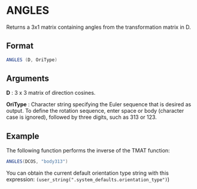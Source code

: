 # ANGLES

Returns a 3x1 matrix containing angles from the transformation matrix in D. 

## Format 
```java
ANGLES (D, OriType) 
```
## Arguments 

 



**D**
: 3 x 3 matrix of direction cosines. 


**OriType** 
: Character string specifying the Euler sequence that is desired as output. To define the rotation sequence, enter space or body (character case is ignored), followed by three digits, such as 313 or 123.  


## Example 

The following function performs the inverse of the TMAT function: 
```java
ANGLES(DCOS, "body313")
```
You can obtain the current default orientation type string with this expression: 
`(user_string(".system_defaults.orientation_type")`)